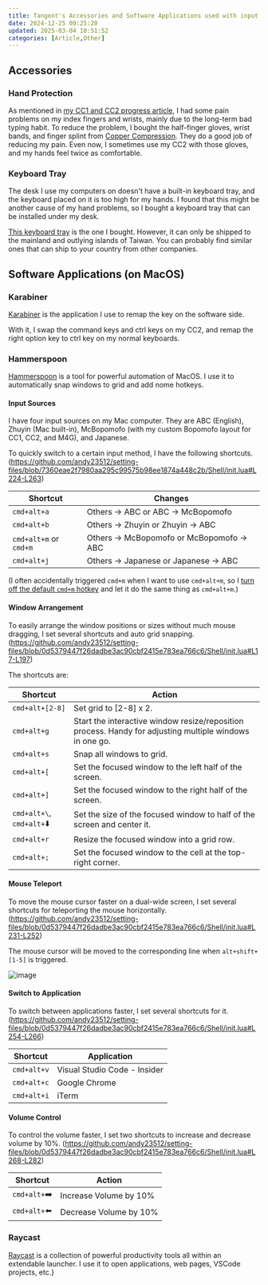 ```yaml
---
title: Tangent's Accessories and Software Applications used with input devices
date: 2024-12-25 00:25:20
updated: 2025-03-04 10:51:52
categories: [Article,Other]
---
```


## Accessories

### Hand Protection

As mentioned in [my CC1 and CC2 progress article](/@andy23512/BkUQx7uU2#1-How-I-Meet-CharaChorder-One-CC1), I had some pain problems on my index fingers and wrists, mainly due to the long-term bad typing habit. To reduce the problem, I bought the half-finger gloves, wrist bands, and finger splint from [Copper Compression](https://www.coppercompression.com/). They do a good job of reducing my pain. Even now, I sometimes use my CC2 with those gloves, and my hands feel twice as comfortable.

### Keyboard Tray

The desk I use my computers on doesn't have a built-in keyboard tray, and the keyboard placed on it is too high for my hands. I found that this might be another cause of my hand problems, so I bought a keyboard tray that can be installed under my desk.

[This keyboard tray](https://www.ergomap.com.tw/product/kt_mcb33/) is the one I bought. However, it can only be shipped to the mainland and outlying islands of Taiwan. You can probably find similar ones that can ship to your country from other companies.

## Software Applications (on MacOS)

### Karabiner

[Karabiner](https://karabiner-elements.pqrs.org/) is the application I use to remap the key on the software side.

With it, I swap the command keys and ctrl keys on my CC2, and remap the right option key to ctrl key on my normal keyboards.

### Hammerspoon

[Hammerspoon](https://www.hammerspoon.org/) is a tool for powerful automation of MacOS. I use it to automatically snap windows to grid and add nome hotkeys.

#### Input Sources

I have four input sources on my Mac computer. They are ABC (English), Zhuyin (Mac built-in), McBopomofo (with my custom  Bopomofo layout for CC1, CC2, and M4G), and Japanese.

To quickly switch to a certain input method, I have the following shortcuts. (https://github.com/andy23512/setting-files/blob/7360eae2f7980aa295c99575b98ee1874a448c2b/Shell/init.lua#L224-L263)

|Shortcut|Changes|
|-|-|
|`cmd+alt+a`|Others -> ABC  or  ABC -> McBopomofo|
|`cmd+alt+b`|Others -> Zhuyin  or  Zhuyin -> ABC|
|`cmd+alt+m` or `cmd+m`|Others -> McBopomofo  or  McBopomofo -> ABC|
|`cmd+alt+j`|Others -> Japanese  or  Japanese -> ABC|

(I often accidentally triggered `cmd+m` when I want to use `cmd+alt+m`, so I [turn off the default `cmd+m` hotkey](https://apple.stackexchange.com/questions/115562/how-do-i-disable-the-minimize-command-m-shortcut) and let it do the same thing as `cmd+alt+m`.)

#### Window Arrangement

To easily arrange the window positions or sizes without much mouse dragging, I set several shortcuts and auto grid snapping. (https://github.com/andy23512/setting-files/blob/0d5379447f26dadbe3ac90cbf2415e783ea766c6/Shell/init.lua#L17-L197)

The shortcuts are:

|Shortcut|Action|
|-|-|
|`cmd+alt+[2-8]`|Set grid to [2-8] x 2.|
|`cmd+alt+g`|Start the interactive window resize/reposition process. Handy for adjusting multiple windows in one go.|
|`cmd+alt+s`|Snap all windows to grid.|
|`cmd+alt+[`|Set the focused window to the left half of the screen.|
|`cmd+alt+]`|Set the focused window to the right half of the screen.|
|`cmd+alt+\`, `cmd+alt+`:arrow_down: |Set the size of the focused window to half of the screen and center it.|
|`cmd+alt+r`|Resize the focused window into a grid row.|
|`cmd+alt+;`|Set the focused window to the cell at the top-right corner.|

#### Mouse Teleport

To move the mouse cursor faster on a dual-wide screen, I set several shortcuts for teleporting the mouse horizontally. (https://github.com/andy23512/setting-files/blob/0d5379447f26dadbe3ac90cbf2415e783ea766c6/Shell/init.lua#L231-L252)

The mouse cursor will be moved to the corresponding line when `alt+shift+[1-5]` is triggered.

![image](https://hackmd.io/_uploads/ryfRjCb06.png)

#### Switch to Application

To switch between applications faster, I set several shortcuts for it. (https://github.com/andy23512/setting-files/blob/0d5379447f26dadbe3ac90cbf2415e783ea766c6/Shell/init.lua#L254-L266)

|Shortcut|Application|
|-|-|
|`cmd+alt+v`|Visual Studio Code - Insider|
|`cmd+alt+c`|Google Chrome|
|`cmd+alt+i`|iTerm|

#### Volume Control

To control the volume faster, I set two shortcuts to increase and decrease volume by 10%. (https://github.com/andy23512/setting-files/blob/0d5379447f26dadbe3ac90cbf2415e783ea766c6/Shell/init.lua#L268-L282)

|Shortcut|Action|
|-|-|
|`cmd+alt+`:arrow_right:|Increase Volume by 10%|
|`cmd+alt+`:arrow_left:|Decrease Volume by 10%|

### Raycast

[Raycast](https://www.raycast.com/) is a collection of powerful productivity tools all within an extendable launcher. I use it to open applications, web pages, VSCode projects, etc.}

